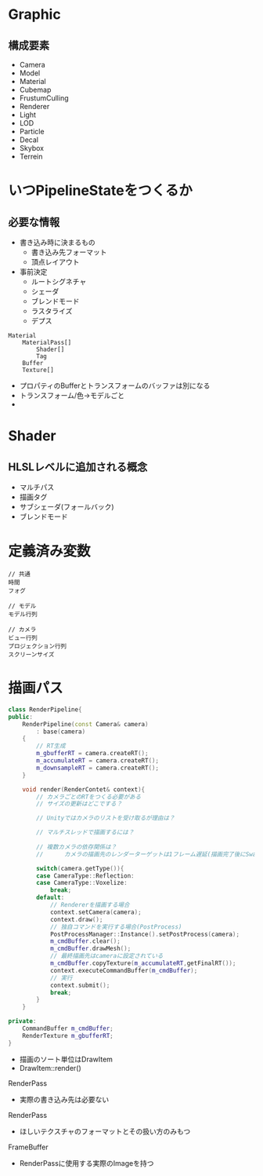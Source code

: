 ﻿Graphic
=========

構成要素
----------
* Camera
* Model
* Material
* Cubemap
* FrustumCulling
* Renderer
* Light
* LOD
* Particle
* Decal
* Skybox
* Terrein


# いつPipelineStateをつくるか
## 必要な情報
* 書き込み時に決まるもの
    * 書き込み先フォーマット
	* 頂点レイアウト
* 事前決定
	* ルートシグネチャ
	* シェーダ
	* ブレンドモード
	* ラスタライズ
	* デプス


```
Material
	MaterialPass[]
		Shader[]
		Tag
	Buffer
	Texture[]
```
* プロパティのBufferとトランスフォームのバッファは別になる
* トランスフォーム/色→モデルごと
* 



# Shader
## HLSLレベルに追加される概念
* マルチパス
* 描画タグ
* サブシェーダ(フォールバック)
* ブレンドモード


# 定義済み変数
```
// 共通
時間
フォグ

// モデル
モデル行列

// カメラ
ビュー行列
プロジェクション行列
スクリーンサイズ
```

# 描画パス
```c++
class RenderPipeline{
public:
	RenderPipeline(const Camera& camera)
		: base(camera)
	{
		// RT生成
		m_gbufferRT = camera.createRT();
		m_accumulateRT = camera.createRT();
		m_downsampleRT = camera.createRT();		
	}

	void render(RenderContet& context){
		// カメラごとのRTをつくる必要がある
		// サイズの更新はどこでする？

		// Unityではカメラのリストを受け取るが理由は？

		// マルチスレッドで描画するには？
		
		// 複数カメラの依存関係は？
		//		カメラの描画先のレンダーターゲットは1フレーム遅延(描画完了後にSwap)

		switch(camera.getType()){
		case CameraType::Reflection:
		case CameraType::Voxelize:
			break;
		default:
			// Rendererを描画する場合
			context.setCamera(camera);
			context.draw();
			// 独自コマンドを実行する場合(PostProcess)
			PostProcessManager::Instance().setPostProcess(camera);
			m_cmdBuffer.clear();
			m_cmdBuffer.drawMesh();
			// 最終描画先はcameraに設定されている
			m_cmdBuffer.copyTexture(m_accumulateRT,getFinalRT());
			context.executeCommandBuffer(m_cmdBuffer);
			// 実行
			context.submit();
			break;
		}
	}

private:
	CommandBuffer m_cmdBuffer;
	RenderTexture m_gbufferRT;
}


```
* 描画のソート単位はDrawItem
* DrawItem::render()



RenderPass
* 実際の書き込み先は必要ない


RenderPass
* ほしいテクスチャのフォーマットとその扱い方のみもつ

FrameBuffer
* RenderPassに使用する実際のImageを持つ